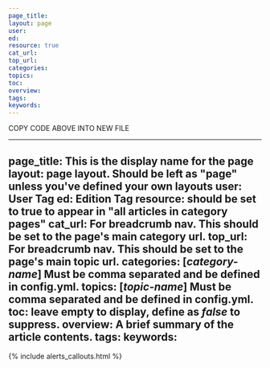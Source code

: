 ```yaml
---
page_title:
layout: page
user:
ed:
resource: true
cat_url:
top_url:
categories:
topics:
toc:
overview:
tags:
keywords:
---
```


COPY CODE ABOVE INTO NEW FILE

---
page_title: This is the display name for the page
layout: page layout. Should be left as "page" unless you've defined your own layouts
user: User Tag
ed: Edition Tag
resource: should be set to true to appear in "all articles in category pages"
cat_url: For breadcrumb nav. This should be set to the page's main category url.
top_url: For breadcrumb nav. This should be set to the page's main topic url.
categories: [_category-name_] Must be comma separated and be defined in config.yml.
topics:  [_topic-name_] Must be comma separated and be defined in config.yml.
toc: leave empty to display, define as _false_ to suppress.
overview: A brief summary of the article contents.
tags: 
keywords:
---

{% include alerts_callouts.html %}
